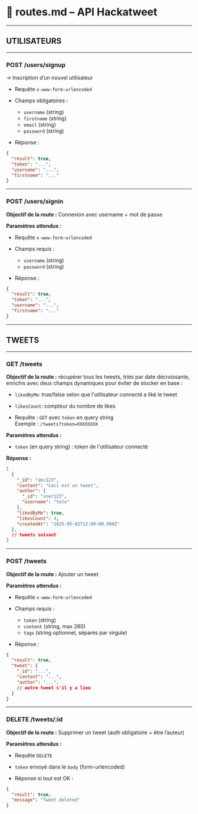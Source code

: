 # 📁 routes.md – API Hackatweet

---

## UTILISATEURS

---

### POST /users/signup

→ Inscription d’un nouvel utilisateur

- Requête `x-www-form-urlencoded`
- Champs obligatoires :

  - `username` (string)
  - `firstname` (string)
  - `email` (string)
  - `password` (string)

- Réponse :

```json
{
  "result": true,
  "token": "...",
  "username": "...",
  "firstname": "..."
}
```

---

### POST /users/signin

**Objectif de la route :** Connexion avec username + mot de passe

**Paramètres attendus :**
- Requête `x-www-form-urlencoded`
- Champs requis :

  - `username` (string)
  - `password` (string)

- Réponse :

```json
{
  "result": true,
  "token": "...",
  "username": "...",
  "firstname": "..."
}
```

---

## TWEETS

---

### GET /tweets

**Objectif de la route :** récupérer tous les tweets, triés par date décroissante, enrichis avec deux champs dynamiques pour éviter de stocker en base :
- `likedByMe`: true/false selon que l'utilisateur connecté a liké le tweet
- `likesCount`: compteur du nombre de likes

- Requête : `GET` avec `token` en query string  
  Exemple : `/tweets?token=XXXXXXXX`

**Paramètres attendus :**
- `token` (en query string) : token de l'utilisateur connecté

**Réponse :**
```json
[
  {
    "_id": "abc123",
    "content": "Ceci est un tweet",
    "author": {
      "_id": "user123",
      "username": "toto"
    },
    "likedByMe": true,
    "likesCount": 4,
    "createdAt": "2025-05-02T12:00:00.000Z"
  },
  // tweets suivant
]
```

---

### POST /tweets

**Objectif de la route :** Ajouter un tweet

**Paramètres attendus :**
- Requête `x-www-form-urlencoded`
- Champs requis :

  - `token` (string)
  - `content` (string, max 280)
  - `tags` (string optionnel, séparés par virgule)

- Réponse :

```json
{
  "result": true,
  "tweet": {
    "_id": "...",
    "content": "...",
    "author": "...",
    // autre tweet s'il y a lieu
  }
}
```

---

### DELETE /tweets/:id

**Objectif de la route :** Supprimer un tweet (auth obligatoire + être l’auteur)

**Paramètres attendus :**
- Requête `DELETE`
- `token` envoyé dans le `body` (form-urlencoded)

- Réponse si tout est OK :

```json
{
  "result": true,
  "message": "Tweet deleted"
}
```
